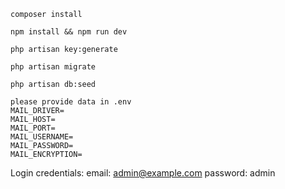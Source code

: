 ```
composer install
```
```
npm install && npm run dev
```
```
php artisan key:generate
```
```
php artisan migrate
```
```
php artisan db:seed
```
```
please provide data in .env
MAIL_DRIVER=
MAIL_HOST=
MAIL_PORT=
MAIL_USERNAME=
MAIL_PASSWORD=
MAIL_ENCRYPTION=
```

Login credentials:
email: admin@example.com
password: admin
